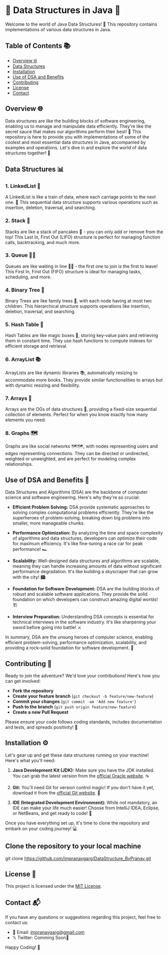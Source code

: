 # 🌟 Data Structures in Java 🌟

Welcome to the world of Java Data Structures! 🚀 This repository contains implementations of various data structures in Java.

## Table of Contents 📚

- [Overview 🌐](#overview)
- [Data Structures](#data-structures)
- [Installation](#installation)
- [Use of DSA and Benefits](#use-of-dsa-and-benefits)
- [Contributing](#contributing)
- [License](#license)
- [Contact](#contact)

  
## Overview 🌐

Data structures are like the building blocks of software engineering, enabling us to manage and manipulate data efficiently. They're like the secret sauce that makes our algorithms perform their best! 🧩 This repository is here to provide you with implementations of some of the coolest and most essential data structures in Java, accompanied by examples and operations. Let's dive in and explore the world of data structures together! 🎉

## Data Structures 📊

### 1. LinkedList 📝

A LinkedList is like a train of data, where each carriage points to the next one. 🚂 This sequential data structure supports various operations such as insertion, deletion, traversal, and searching.

### 2. Stack 🥞

Stacks are like a stack of pancakes 🥞 - you can only add or remove from the top! This Last In, First Out (LIFO) structure is perfect for managing function calls, backtracking, and much more.

### 3. Queue 🚶‍♂️

Queues are like waiting in line 🚶‍♂️ - the first one to join is the first to leave! This First In, First Out (FIFO) structure is ideal for managing tasks, scheduling, and more.

### 4. Binary Tree 🌳

Binary Trees are like family trees 🌳, with each node having at most two children. This hierarchical structure supports operations like insertion, deletion, traversal, and searching.

### 5. Hash Table 🔑

Hash Tables are like magic boxes 🔮, storing key-value pairs and retrieving them in constant time. They use hash functions to compute indexes for efficient storage and retrieval.

### 6. ArrayList 📚

ArrayLists are like dynamic libraries 📚, automatically resizing to accommodate more books. They provide similar functionalities to arrays but with dynamic resizing and flexibility.

### 7. Arrays 🎯

Arrays are the OGs of data structures 🎯, providing a fixed-size sequential collection of elements. Perfect for when you know exactly how many elements you need.

### 8. Graphs 🗺️

Graphs are like social networks 🗺️🗺, with nodes representing users and edges representing connections. They can be directed or undirected, weighted or unweighted, and are perfect for modeling complex relationships.

## Use of DSA and Benefits 🚀

Data Structures and Algorithms (DSA) are the backbone of computer science and software engineering. Here's why they're so crucial:

- **Efficient Problem Solving:** DSA provide systematic approaches to solving complex computational problems efficiently. They're like the superheroes of problem-solving, breaking down big problems into smaller, more manageable chunks.

- **Performance Optimization:** By analyzing the time and space complexity of algorithms and data structures, developers can optimize their code for maximum efficiency. It's like fine-tuning a race car for peak performance! 🏎️

- **Scalability:** Well-designed data structures and algorithms are scalable, meaning they can handle increasing amounts of data without significant performance degradation. It's like building a skyscraper that can grow with the city! 🏙️

- **Foundation for Software Development:** DSA are the building blocks of robust and scalable software applications. They provide the solid foundation on which developers can construct amazing digital worlds! 🏗️

- **Interview Preparation:** Understanding DSA concepts is essential for technical interviews in the software industry. It's like sharpening your sword before going into battle! ⚔️

In summary, DSA are the unsung heroes of computer science, enabling efficient problem-solving, performance optimization, scalability, and providing a rock-solid foundation for software development. 💪

## Contributing 🤝

Ready to join the adventure? We'd love your contributions! Here's how you can get involved:

- **Fork the repository**
- **Create your feature branch** (`git checkout -b feature/new-feature`)
- **Commit your changes** (`git commit -am 'Add new feature'`)
- **Push to the branch** (`git push origin feature/new-feature`)
- **Create a new Pull Request**

Please ensure your code follows coding standards, includes documentation and tests, and spreads positivity! 🌟

## Installation ⚙️

Let's gear up and get these data structures running on your machine! Here's what you'll need:

1. **Java Development Kit (JDK):** Make sure you have the JDK installed. You can grab the latest version from the [official Oracle website](https://www.oracle.com/java/technologies/javase-jdk15-downloads.html). ☕

2. **Git:** You'll need Git for version control magic! If you don't have it yet, download it from the [official Git website](https://git-scm.com/downloads). 🐙

3. **IDE (Integrated Development Environment):** While not mandatory, an IDE can make your life much easier! Choose from IntelliJ IDEA, Eclipse, or NetBeans, and get ready to code! 🚀

Once you have everything set up, it's time to clone the repository and embark on your coding journey! 💻

## Clone the repository to your local machine

git clone https://github.com/impranavgarg/DataStructure_ByPranav.git


## License 📜

This project is licensed under the [MIT License](LICENSE).

## Contact 📬

If you have any questions or suggestions regarding this project, feel free to contact us:

- 📩 Email: impranavgarg@gmail.com
- 𝕏 Twitter: Comming Soon🚀

Happy Coding! 🎉

